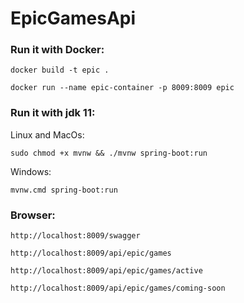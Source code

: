 # EpicGamesApi

### Run it with Docker:

    docker build -t epic .
    
    docker run --name epic-container -p 8009:8009 epic

### Run it with jdk 11:

  Linux and MacOs:
      
    sudo chmod +x mvnw && ./mvnw spring-boot:run
    
  Windows:
  
    mvnw.cmd spring-boot:run
   
### Browser:

    http://localhost:8009/swagger

    http://localhost:8009/api/epic/games
    
    http://localhost:8009/api/epic/games/active
    
    http://localhost:8009/api/epic/games/coming-soon
    
